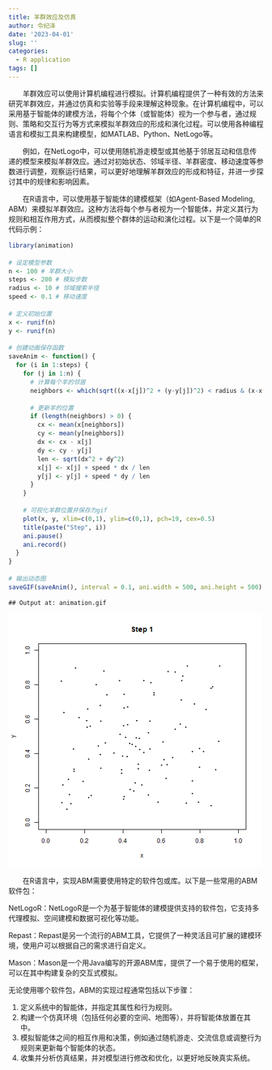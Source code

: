 ```yaml
---
title: 羊群效应及仿真
author: 令纪泽
date: '2023-04-01'
slug: ''
categories:
  - R application
tags: []
---
```

　　羊群效应可以使用计算机编程进行模拟。计算机编程提供了一种有效的方法来研究羊群效应，并通过仿真和实验等手段来理解这种现象。在计算机编程中，可以采用基于智能体的建模方法，将每个个体（或智能体）视为一个参与者，通过规则、策略和交互行为等方式来模拟羊群效应的形成和演化过程。可以使用各种编程语言和模拟工具来构建模型，如MATLAB、Python、NetLogo等。

　　例如，在NetLogo中，可以使用随机游走模型或其他基于邻居互动和信息传递的模型来模拟羊群效应。通过对初始状态、邻域半径、羊群密度、移动速度等参数进行调整，观察运行结果，可以更好地理解羊群效应的形成和特征，并进一步探讨其中的规律和影响因素。

　　在R语言中，可以使用基于智能体的建模框架（如Agent-Based Modeling, ABM）来模拟羊群效应。这种方法将每个参与者视为一个智能体，并定义其行为规则和相互作用方式，从而模拟整个群体的运动和演化过程。以下是一个简单的R代码示例：

```r
library(animation)

# 设定模型参数
n <- 100 # 羊群大小
steps <- 200 # 模拟步数
radius <- 10 # 邻域搜索半径
speed <- 0.1 # 移动速度

# 定义初始位置
x <- runif(n)
y <- runif(n)

# 创建动画保存函数
saveAnim <- function() {
  for (i in 1:steps) {
    for (j in 1:n) {
      # 计算每个羊的邻居
      neighbors <- which(sqrt((x-x[j])^2 + (y-y[j])^2) < radius & (x-x[j])^2 + (y-y[j])^2 > 0)

      # 更新羊的位置
      if (length(neighbors) > 0) {
        cx <- mean(x[neighbors])
        cy <- mean(y[neighbors])
        dx <- cx - x[j]
        dy <- cy - y[j]
        len <- sqrt(dx^2 + dy^2)
        x[j] <- x[j] + speed * dx / len
        y[j] <- y[j] + speed * dy / len
      }
    }
  
    # 可视化羊群位置并保存为gif
    plot(x, y, xlim=c(0,1), ylim=c(0,1), pch=19, cex=0.5)
    title(paste("Step", i))
    ani.pause()
    ani.record()
  }
}

# 输出动态图
saveGIF(saveAnim(), interval = 0.1, ani.width = 500, ani.height = 500)
```

```
## Output at: animation.gif
```
![动态图](animation.gif)

　　在R语言中，实现ABM需要使用特定的软件包或库。以下是一些常用的ABM软件包：

NetLogoR：NetLogoR是一个为基于智能体的建模提供支持的软件包，它支持多代理模拟、空间建模和数据可视化等功能。

Repast：Repast是另一个流行的ABM工具，它提供了一种灵活且可扩展的建模环境，使用户可以根据自己的需求进行自定义。

Mason：Mason是一个用Java编写的开源ABM库，提供了一个易于使用的框架，可以在其中构建复杂的交互式模拟。

无论使用哪个软件包，ABM的实现过程通常包括以下步骤：
1. 定义系统中的智能体，并指定其属性和行为规则。
1. 构建一个仿真环境（包括任何必要的空间、地图等），并将智能体放置在其中。
1. 模拟智能体之间的相互作用和决策，例如通过随机游走、交流信息或调整行为规则来更新每个智能体的状态。
1. 收集并分析仿真结果，并对模型进行修改和优化，以更好地反映真实系统。
